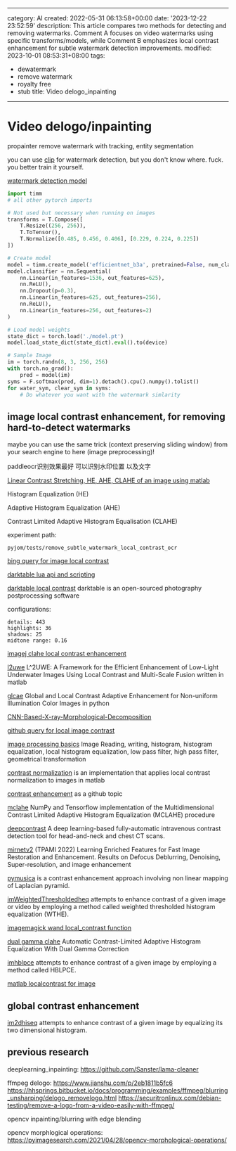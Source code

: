 ------
category: AI
created: 2022-05-31 06:13:58+00:00
date: '2023-12-22 23:52:59'
description: This article compares two methods for detecting and removing watermarks.
  Comment A focuses on video watermarks using specific transforms/models, while Comment
  B emphasizes local contrast enhancement for subtle watermark detection improvements.
modified: 2023-10-01 08:53:31+08:00
tags:
- dewatermark
- remove watermark
- royalty free
- stub
title: Video delogo_inpainting
------

# Video delogo/inpainting

propainter remove watermark with tracking, entity segmentation


you can use [clip](https://github.com/LAION-AI/LAION-5B-WatermarkDetection) for watermark detection, but you don't know where. fuck. you better train it yourself.


[watermark detection model](https://wandb.ai/arkseal/laion-watermark-detection/artifacts/model/model/f88165bb9d2cbccc51b5)

```python
import timm
# all other pytorch imports

# Not used but necessary when running on images
transforms = T.Compose([
    T.Resize((256, 256)),
    T.ToTensor(),
    T.Normalize([0.485, 0.456, 0.406], [0.229, 0.224, 0.225])
])

# Create model
model = timm.create_model('efficientnet_b3a', pretrained=False, num_classes=2)
model.classifier = nn.Sequential(
    nn.Linear(in_features=1536, out_features=625),
    nn.ReLU(),
    nn.Dropout(p=0.3),
    nn.Linear(in_features=625, out_features=256),
    nn.ReLU(),
    nn.Linear(in_features=256, out_features=2)
)

# Load model weights
state_dict = torch.load('./model.pt')
model.load_state_dict(state_dict).eval().to(device)

# Sample Image
im = torch.randn(8, 3, 256, 256)
with torch.no_grad():
    pred = model(im)
syms = F.softmax(pred, dim=1).detach().cpu().numpy().tolist()
for water_sym, clear_sym in syms:
    # Do whatever you want with the watermark simlarity
```


## image local contrast enhancement, for removing hard-to-detect watermarks

maybe you can use the same trick (context preserving sliding window) from your search engine to here (image preprocessing)!

paddleocr识别效果最好 可以识别水印位置 以及文字

[Linear Contrast Stretching, HE, AHE, CLAHE of an image using matlab](https://github.com/Tejesh-Raut/Image-Linear-Contrast-Stretching-HE-AHE-CLAHE-Gray-Scale-Transformation)

Histogram Equalization (HE)

Adaptive Histogram Equalization (AHE)

Contrast Limited Adaptive Histogram Equalisation (CLAHE)

experiment path:

`pyjom/tests/remove_subtle_watermark_local_contrast_ocr`

[bing query for image local contrast](https://cn.bing.com/search?q=image+local+contrast&qs=n&form=QBRE&sp=-1&pq=image+local+contrast&sc=2-20&sk=&cvid=55BB4B6B6AE74F8FA6271F34C6201403&ghsh=0&ghacc=0&ghpl=)

[darktable lua api and scripting](https://darktable-org.github.io/luadocs/lua.scripts.manual/scripts/examples/api_version)

[darktable local contrast](https://docs.darktable.org/usermanual/development/en/module-reference/processing-modules/local-contrast/) darktable is an open-sourced photography postprocessing software

configurations:
```log
details: 443
highlights: 36
shadows: 25
midtone range: 0.16
```

[imagej clahe local contrast enhancement](https://imagej.net/plugins/clahe)

[l2uwe](https://github.com/tunai/l2uwe) L^2UWE: A Framework for the Efficient Enhancement of Low-Light Underwater Images Using Local Contrast and Multi-Scale Fusion written in matlab

[glcae](https://github.com/pengyan510/glcae) Global and Local Contrast Adaptive Enhancement for Non-uniform Illumination Color Images in python

[CNN-Based-X-ray-Morphological-Decomposition](https://github.com/tahanimadmad/CNN-Based-X-ray-Morphological-Decomposition-)

[github query for local image contrast](https://github.com/search?p=2&q=image+local+contrast&type=Repositories)

[image processing basics](https://github.com/Auggen21/image_processing_basics) Image Reading, writing, histogram, histogram equalization, local histogram equalization, low pass filter, high pass filter, geometrical transformation

[contrast normalization](https://github.com/Dinista/Contrast-Normalization) is an implementation that applies local contrast normalization to images in matlab

[contrast enhancement](https://github.com/topics/contrast-enhancement?l=python) as a github topic

[mclahe](https://github.com/VincentStimper/mclahe) NumPy and Tensorflow implementation of the Multidimensional Contrast Limited Adaptive Histogram Equalization (MCLAHE) procedure

[deepcontrast](https://github.com/AIM-Harvard/DeepContrast) A deep learning-based fully-automatic intravenous contrast detection tool for head-and-neck and chest CT scans.

[mirnetv2](https://github.com/swz30/MIRNetv2) (TPAMI 2022) Learning Enriched Features for Fast Image Restoration and Enhancement. Results on Defocus Deblurring, Denoising, Super-resolution, and image enhancement

[pymusica](https://github.com/lafith/pymusica) is a contrast enhancement approach involving non linear mapping of Laplacian pyramid.

[imWeightedThresholdedheq](https://github.com/Mamdasn/imWeightedThresholdedheq) attempts to enhance contrast of a given image or video by employing a method called weighted thresholded histogram equalization (WTHE).

[imagemagick wand local_contrast function](https://www.geeksforgeeks.org/wand-local_contrast-function-python/)

[dual gamma clahe](https://github.com/dimimal/dual_gamma_clahe) Automatic Contrast-Limited Adaptive Histogram Equalization With Dual Gamma Correction

[imhblpce](https://github.com/Mamdasn/imhblpce) attempts to enhance contrast of a given image by employing a method called HBLPCE.

[matlab localcontrast for image](https://ww2.mathworks.cn/help/images/ref/localcontrast.html)

## global contrast enhancement

[im2dhiseq](https://github.com/Mamdasn/im2dhisteq)  attempts to enhance contrast of a given image by equalizing its two dimensional histogram.

## previous research

deeplearning_inpainting:
https://github.com/Sanster/lama-cleaner

ffmpeg delogo:
https://www.jianshu.com/p/2eb1811b5fc6
https://hhsprings.bitbucket.io/docs/programming/examples/ffmpeg/blurring_unsharping/delogo_removelogo.html
https://securitronlinux.com/debian-testing/remove-a-logo-from-a-video-easily-with-ffmpeg/

opencv inpainting/blurring with edge blending

opencv morphlogical operations:
https://pyimagesearch.com/2021/04/28/opencv-morphological-operations/
